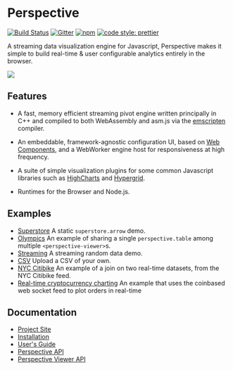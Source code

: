# Perspective

[![Build Status](https://travis-ci.org/jpmorganchase/perspective.svg?branch=master)](https://travis-ci.org/jpmorganchase/perspective)
[![Gitter](https://img.shields.io/gitter/room/nwjs/nw.js.svg)](https://gitter.im/jpmorganchase/perspective)
[![npm](https://img.shields.io/npm/v/@jpmorganchase/perspective.svg?style=flat-square)](https://www.npmjs.com/package/@jpmorganchase/perspective)
[![code style: prettier](https://img.shields.io/badge/code_style-prettier-ff69b4.svg?style=flat-square)](https://github.com/prettier/prettier)

A streaming data visualization engine for Javascript, Perspective makes it 
simple to build real-time & user configurable analytics entirely in the browser.

<img src="https://jpmorganchase.github.io/perspective/img/demo.gif">

## Features

- A fast, memory efficient streaming pivot engine written principally in C++ and
  compiled to both WebAssembly and asm.js via the
  [emscripten](https://github.com/kripken/emscripten) compiler.

- An embeddable, framework-agnostic configuration UI, based
  on [Web Components](https://www.webcomponents.org/), and a WebWorker engine 
  host for responsiveness at high frequency.

- A suite of simple visualization plugins for some common Javascript libraries such as
  [HighCharts](https://github.com/highcharts/highcharts) and 
  [Hypergrid](https://github.com/fin-hypergrid/core).

- Runtimes for the Browser and Node.js.

## Examples

* [Superstore](https://jsfiddle.net/texodus/gsoybtrp/show/) A static `superstore.arrow` demo.
* [Olympics](https://jsfiddle.net/texodus/eax9tqbm/show/) An example of sharing a single `perspective.table` among multiple `<perspective-viewer>`s.
* [Streaming](https://jsfiddle.net/texodus/84u926L1/show/) A streaming random data demo.
* [CSV](https://jsfiddle.net/texodus/pcrnd4jg/show/) Upload a CSV of your own.
* [NYC Citibike](https://jsfiddle.net/texodus/m2rwz690/) An example of a join on two real-time datasets, from the NYC Citibike feed.
* [Real-time cryptocurrency charting](https://bl.ocks.org/ColinEberhardt/6e287f871410ecd970b038343b166514) An example that uses the coinbased web socket feed to plot orders in real-time

## Documentation

* [Project Site](https://jpmorganchase.github.io/perspective/)
* [Installation](https://jpmorganchase.github.io/perspective/docs/installation.html)
* [User's Guide](https://jpmorganchase.github.io/perspective/docs/usage.html)
* [Perspective API](https://jpmorganchase.github.io/perspective/docs/perspective.html)
* [Perspective Viewer API](https://jpmorganchase.github.io/perspective/docs/perspective-viewer.html)
